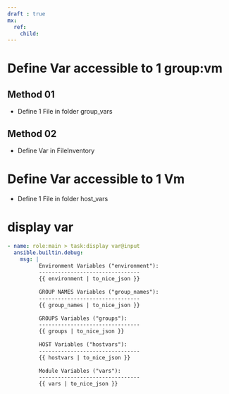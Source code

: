 ```yaml
---
draft : true
mx:  
  ref:
    child:
---
```


# Define Var accessible to 1 group:vm
## Method 01
- Define 1 File in folder group_vars
## Method 02
- Define Var in FileInventory
# Define Var accessible to 1 Vm
- Define 1 File in folder host_vars


# display var
```yaml
- name: role:main > task:display var@input
  ansible.builtin.debug: 
    msg: |
          Environment Variables ("environment"):
          --------------------------------
          {{ environment | to_nice_json }} 
          
          GROUP NAMES Variables ("group_names"):
          --------------------------------
          {{ group_names | to_nice_json }}
          
          GROUPS Variables ("groups"):
          --------------------------------
          {{ groups | to_nice_json }}
          
          HOST Variables ("hostvars"):
          --------------------------------
          {{ hostvars | to_nice_json }} 
          
          Module Variables ("vars"):
          --------------------------------
          {{ vars | to_nice_json }} 
          

```